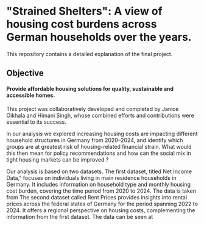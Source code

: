 # "Strained Shelters": A view of housing cost burdens across German households over the years.

This repository contains a detailed explanation of the final project.

## Objective 
#### Provide affordable housing solutions for quality, sustainable and accessible homes.

This project was collaboratively developed and completed by Janice Oikhala and Himani Singh, whose combined efforts and contributions were essential to its success.

In our analysis we explored increasing housing costs are impacting different household structures in Germany from 2020–2024, and identify which groups are at greatest risk of housing-related financial strain. What would this then mean for policy recommendations and how can the social mix in tight housing markets can be improved ?

Our analysis is based on two datasets.
The first dataset, titled Net Income Data," focuses on individuals living in main residence households in Germany. It includes information on household type and monthly housing cost burden, covering the time period from 2020 to 2024. The data is taken from 
The second dataset called Rent Prices provides insights into rental prices across the federal states of Germany for the period spanning 2022 to 2024. It offers a regional perspective on housing costs, complementing the information from the first dataset. The data can be seen at
